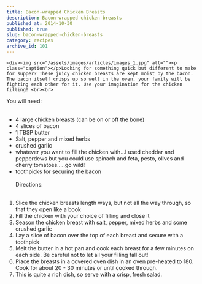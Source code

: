 ```yaml
---
title: Bacon-wrapped Chicken Breasts
description: Bacon-wrapped chicken breasts
published_at: 2014-10-30
published: true
slug: bacon-wrapped-chicken-breasts
category: recipes
archive_id: 101
---
```


    <div><img src="/assets/images/articles/images_1.jpg" alt=""><p class="caption"></p>Looking for something quick but different to make for supper? These juicy chicken breasts are kept moist by the bacon. The bacon itself crisps up so well in the oven, your family will be fighting each other for it. Use your imagination for the chicken filling! <br><br>

You will need:<br><br>

- 4 large chicken breasts (can be on or off the bone)<br>
- 4 slices of bacon<br>
- 1 TBSP butter<br>
- Salt, pepper and mixed herbs<br>
- crushed garlic<br>
- whatever you want to fill the chicken with...I used cheddar and pepperdews but you could use spinach and feta, pesto, olives and cherry tomatoes.....go wild!<br>
- toothpicks for securing the bacon<br><br>
  Directions:<br><br>

1. Slice the chicken breasts length ways, but not all the way through, so that they open like a book<br>
2. Fill the chicken with your choice of filling and close it<br>
3. Season the chicken breast with salt, pepper, mixed herbs and some crushed garlic<br>
4. Lay a slice of bacon over the top of each breast and secure with a toothpick<br>
5. Melt the butter in a hot pan and cook each breast for a few minutes on each side. Be careful not to let all your filling fall out!<br>
6. Place the breasts in a covered oven dish in an oven pre-heated to 180. Cook for about 20 - 30 minutes or until cooked through.<br>
7. This is quite a rich dish, so serve with a crisp, fresh salad.</div>
